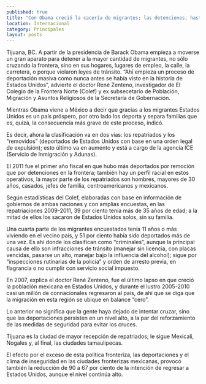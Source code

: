 ```yaml
---
published: true
title: "Con Obama creció la cacería de migrantes; las detenciones, hasta en los hogares"
location: Internacional
category: Principales
layout: posts
---
```


Tijuana, BC. A partir de la presidencia de Barack Obama empieza a moverse un gran aparato para detener a la mayor cantidad de migrantes, no sólo cruzando la frontera, sino en sus hogares, lugares de empleo, la calle, la carretera, o porque violaron leyes de tránsito. 
“Ahí empieza un proceso de deportación masiva como nunca antes se había visto en la historia de Estados Unidos”, advierte el doctor René Zenteno, investigador de El Colegio de la Frontera Norte (Colef) y ex subsecetario de Población, Migración y Asuntos Religiosos de la Secretaría de Gobernación.

Mientras Obama viene a México a decir que gracias a los migrantes Estados Unidos es un país próspero, por otro lado los deporta y separa familias que es, quizá, la consecuencia más grave de este proceso, indicó.

Es decir, ahora la clasificación va en dos vías: los repatriados y los “removidos” (deportados de Estados Unidos con base en una orden legal de expulsión); esto último va en aumento y está a cargo de la agencia ICE (Servicio de Inmigración y Adunas).

El 2011 fue el primer año fiscal en que hubo más deportados por remoción que por detenciones en la frontera; también hay un perfil racial en estos operativos, la mayor parte de los repatriados son hombres, mayores de 30 años, casados, jefes de familia, centroamericanos y mexicanos.

Según estadísticas del Colef, elaboradas con base en información de gobiernos de ambas naciones y con amplias encuestas, en las repatriaciones 2009-2011, 39 por ciento tenía más de 35 años de edad; a la mitad de ellos los sacaron de Estados Unidos solos, sin su familia.

Una cuarta parte de los migrantes encuestados tenía 11 años o más viviendo en el vecino país, y 51 por ciento había sido deportados más de una vez. Es ahí donde los clasifican como “criminales”, aunque la principal causa de ello son infracciones de tránsito (manejar sin licencia, con placas vencidas, pasarse un alto, manejar bajo la influencia del alcohol); sigue por “inspecciones rutinarias de la policía” y orden de arresto previa, en flagrancia o no cumplir con servicio social impuesto.

En 2007, explica el doctor René Zenteno, fue el último lapso en que creció la población mexicana en Estados Unidos, y durante el lustro 2005-2010 casi un millón de connacionales regresaron al país, de ahí que se diga que la migración en esta región se ubique en balance “cero”.

Lo anterior no significa que la gente haya dejado de intentar cruzar, sino que las deportaciones persisten en un nivel alto, a la par del reforzamiento de las medidas de seguridad para evitar los cruces.

Tijuana es la ciudad de mayor recepción de repatriados; le sigue Mexicali, Nogales y, al final, las ciudades tamaulipecas.

El efecto por el exceso de esta política fronteriza, las deportaciones y el clima de inseguridad en las ciudades fronterizas mexicanas, provocó también la reducción de 90 a 67 por ciento de la intención de regresar a Estados Unidos, aunque el nivel continúa alto.
